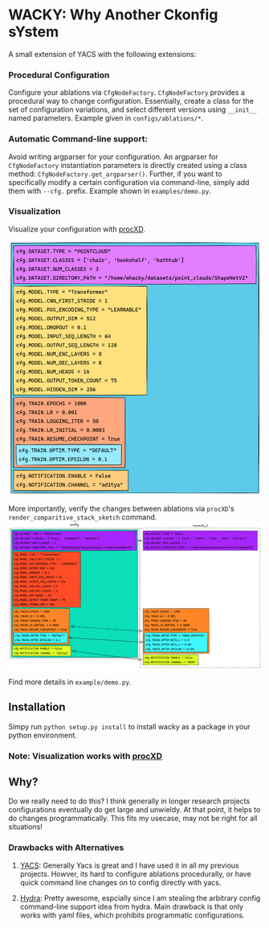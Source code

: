 # WACKY: Why Another Ckonfig sYstem

A small extension of YACS with the following extensions:

### Procedural Configuration

Configure your ablations via `CfgNodeFactory`. `CfgNodeFactory` provides a procedural way to change configuration. Essentially, create a class for the set of configuration variations, and select different versions using `__init__` named parameters. Example given in `configs/ablations/*`. 


### Automatic Command-line support:

Avoid writing argparser for your configuration. An argparser for `CfgNodeFactory` instantiation parameters is directly created using a class method: `CfgNodeFactory.get_argparser()`. Further, if you want to specifically modify a certain configuration via command-line, simply add them with `--cfg.` prefix. Example shown in `examples/demo.py`.

### Visualization

Visualize your configuration with [procXD](https://github.com/BardOfCodes/procXD).

![configuration visualization](assets/configuration.png)

More importantly, verify the changes between ablations via `procXD`'s `render_comparitive_stack_sketch` command.
![configuration comparison](assets/config_comparison.png)

Find more details in `example/demo.py`.

## Installation

Simpy run `python setup.py install` to install wacky as a package in your python environment.

### Note: Visualization works with [procXD](https://github.com/BardOfCodes/procXD)

## Why?

Do we really need to do this? I think generally in longer research projects configurations eventually do get large and unwieldy. At that point, it helps to do changes programmatically. This fits my usecase, may not be right for all situations!

### Drawbacks with Alternatives

1) [YACS](https://github.com/rbgirshick/yacs): Generally Yacs is great and I have used it in all my previous projects. Howver, its hard to configure ablations procedurally, or have quick command line changes on to config directly with yacs.

2) [Hydra](https://github.com/facebookresearch/hydra): Pretty awesome, espcially since I am stealing the arbitrary config command-line support idea from hydra. Main drawback is that only works with yaml files, which prohibits programmatic configurations.

